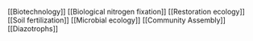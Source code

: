 [[Biotechnology]]
[[Biological nitrogen fixation]]
[[Restoration ecology]]
[[Soil fertilization]]
[[Microbial ecology]]
[[Community Assembly]]
[[Diazotrophs]]
